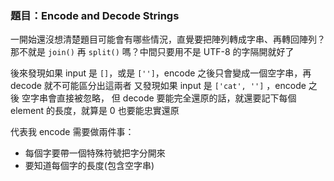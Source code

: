 ### 題目：Encode and Decode Strings

一開始還沒想清楚題目可能會有哪些情況，直覺要把陣列轉成字串、再轉回陣列？
那不就是 `join()` 再 `split()` 嗎？中間只要用不是 UTF-8 的字隔開就好了

後來發現如果 input 是 `[]`，或是 `['']`，encode 之後只會變成一個空字串，再 decode 就不可能區分出這兩者
又發現如果 input 是 `['cat', '']` ，encode 之後 空字串會直接被忽略，
但 decode 要能完全還原的話，就還要記下每個 element 的長度，就算是 0 也要能忠實還原

代表我 encode 需要做兩件事：

- 每個字要帶一個特殊符號把字分開來
- 要知道每個字的長度(包含空字串)
